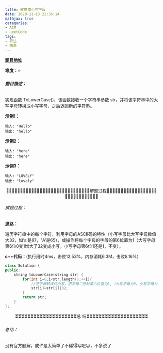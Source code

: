 ```yaml
---
title: 转换成小写字母
date: 2020-11-13 22:36:14
mathjax: true
categories:
- ACM
- LeetCode
tags:
- 算法
- 简单
---
```


**[题目地址](https://leetcode-cn.com/problems/to-lower-case/)**

**难度：**⭐

###### **题目描述：**

实现函数 ToLowerCase()，该函数接收一个字符串参数 str，并将该字符串中的大写字母转换成小写字母，之后返回新的字符串。

<!-- more -->

**示例1：**

```
输入: "Hello"
输出: "hello"
```

**示例2：**

```
输入: "here"
输出: "here"
```

**示例3：**

```
输入: "LOVELY"
输出: "lovely"
```



<center>🙋‍♂️🙋‍♂️🙋‍♂️🙋‍♂️🙋‍♂️🙋‍♂️🙋‍♂️🙋‍♂️🙋‍♂️🙋‍♂️🙋‍♂️🙋‍♂️🙋‍♂️🙋‍♂️🙋‍♂️解题过程🙋‍♂️🙋‍♂️🙋‍♂️🙋‍♂️🙋‍♂️🙋‍♂️🙋‍♂️🙋‍♂️🙋‍♂️🙋‍♂️🙋‍♂️🙋‍♂️🙋‍♂️🙋‍♂️🙋‍♂️</center>

###### 解题过程：

**思路：**

遍历字符串中的每个字符，利用字母的ASCII码的特性（小写字母比大写字母数值大32，如’a‘是97，'A'是65），或操作将每个字母的字母的第6位置为1（大写字母第6位0变1增大了32变成小写，小写字母第6位1还是1，不变）。

**c++代码：**(执行用时4ms，击败12.53%，内存消耗6.3M，击败8.16%）

```c++
class Solution {
public:
    string toLowerCase(string str) {
        for(int i=0;i<str.length();++i){
            //把字母转换成小写，把字母二进制第六位置为1,（大写字母为0，小写字母为1）
            str[i]=str[i]|32;
        }
        return str;
    }
};
```



<center>⏳⏳⏳⏳⏳⏳⏳⏳⏳⏳⏳⏳⏳⏳⏳⏳⏳⏳⏳⏳总 结⏳⏳⏳⏳⏳⏳⏳⏳⏳⏳⏳⏳⏳⏳⏳⏳⏳⏳⏳⏳</center>

###### 总结：

没有官方题解，或许是太简单了不稀得写吧😛，不多说了